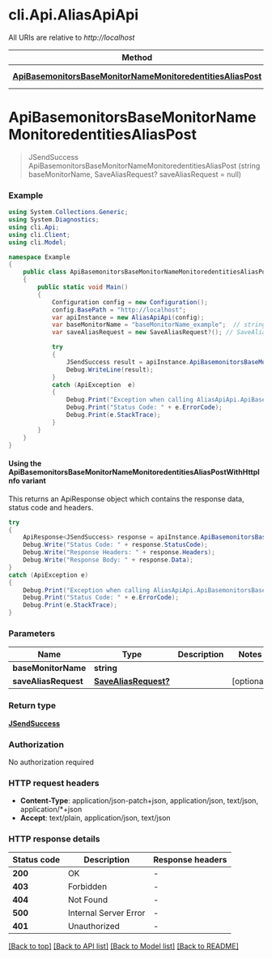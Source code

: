 # cli.Api.AliasApiApi

All URIs are relative to *http://localhost*

| Method | HTTP request | Description |
|--------|--------------|-------------|
| [**ApiBasemonitorsBaseMonitorNameMonitoredentitiesAliasPost**](AliasApiApi.md#apibasemonitorsbasemonitornamemonitoredentitiesaliaspost) | **POST** /api/basemonitors/{baseMonitorName}/monitoredentities/alias |  |

<a id="apibasemonitorsbasemonitornamemonitoredentitiesaliaspost"></a>
# **ApiBasemonitorsBaseMonitorNameMonitoredentitiesAliasPost**
> JSendSuccess ApiBasemonitorsBaseMonitorNameMonitoredentitiesAliasPost (string baseMonitorName, SaveAliasRequest? saveAliasRequest = null)



### Example
```csharp
using System.Collections.Generic;
using System.Diagnostics;
using cli.Api;
using cli.Client;
using cli.Model;

namespace Example
{
    public class ApiBasemonitorsBaseMonitorNameMonitoredentitiesAliasPostExample
    {
        public static void Main()
        {
            Configuration config = new Configuration();
            config.BasePath = "http://localhost";
            var apiInstance = new AliasApiApi(config);
            var baseMonitorName = "baseMonitorName_example";  // string | 
            var saveAliasRequest = new SaveAliasRequest?(); // SaveAliasRequest? |  (optional) 

            try
            {
                JSendSuccess result = apiInstance.ApiBasemonitorsBaseMonitorNameMonitoredentitiesAliasPost(baseMonitorName, saveAliasRequest);
                Debug.WriteLine(result);
            }
            catch (ApiException  e)
            {
                Debug.Print("Exception when calling AliasApiApi.ApiBasemonitorsBaseMonitorNameMonitoredentitiesAliasPost: " + e.Message);
                Debug.Print("Status Code: " + e.ErrorCode);
                Debug.Print(e.StackTrace);
            }
        }
    }
}
```

#### Using the ApiBasemonitorsBaseMonitorNameMonitoredentitiesAliasPostWithHttpInfo variant
This returns an ApiResponse object which contains the response data, status code and headers.

```csharp
try
{
    ApiResponse<JSendSuccess> response = apiInstance.ApiBasemonitorsBaseMonitorNameMonitoredentitiesAliasPostWithHttpInfo(baseMonitorName, saveAliasRequest);
    Debug.Write("Status Code: " + response.StatusCode);
    Debug.Write("Response Headers: " + response.Headers);
    Debug.Write("Response Body: " + response.Data);
}
catch (ApiException e)
{
    Debug.Print("Exception when calling AliasApiApi.ApiBasemonitorsBaseMonitorNameMonitoredentitiesAliasPostWithHttpInfo: " + e.Message);
    Debug.Print("Status Code: " + e.ErrorCode);
    Debug.Print(e.StackTrace);
}
```

### Parameters

| Name | Type | Description | Notes |
|------|------|-------------|-------|
| **baseMonitorName** | **string** |  |  |
| **saveAliasRequest** | [**SaveAliasRequest?**](SaveAliasRequest?.md) |  | [optional]  |

### Return type

[**JSendSuccess**](JSendSuccess.md)

### Authorization

No authorization required

### HTTP request headers

 - **Content-Type**: application/json-patch+json, application/json, text/json, application/*+json
 - **Accept**: text/plain, application/json, text/json


### HTTP response details
| Status code | Description | Response headers |
|-------------|-------------|------------------|
| **200** | OK |  -  |
| **403** | Forbidden |  -  |
| **404** | Not Found |  -  |
| **500** | Internal Server Error |  -  |
| **401** | Unauthorized |  -  |

[[Back to top]](#) [[Back to API list]](../README.md#documentation-for-api-endpoints) [[Back to Model list]](../README.md#documentation-for-models) [[Back to README]](../README.md)

